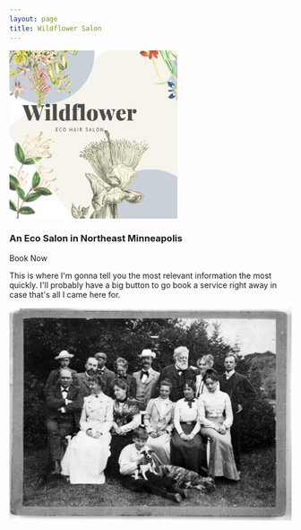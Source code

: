 ```yaml
---
layout: page
title: Wildflower Salon
---
```

<div class="text-center">
    <img style="max-height: 300px;" class="img-fluid border border-dark m-2" src="assets/images/wildflower_logo.jpg" alt="logo">
</div>
<h3 class="text-center">An Eco Salon in Northeast Minneapolis</h3>
<a class="btn btn-lg btn-dark m-3 text-light">Book Now</a>
<p>This is where I'm gonna tell you the most relevant information the most quickly. I'll probably have a big button to go book a service right away in case that's all I came here for.</p>
<img class="img-fluid" src="assets/images/stylist-group.jpg" alt="a group photo of all the stylists">
